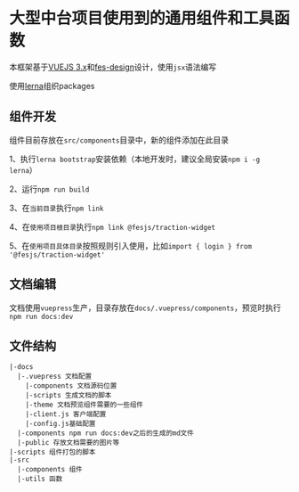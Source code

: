# 大型中台项目使用到的通用组件和工具函数

本框架基于[VUEJS 3.x](https://cn.vuejs.org/)和[fes-design](https://fes-design.mumblefe.cn/)设计，使用`jsx`语法编写

使用[lerna](https://www.lernajs.cn)组织packages

## 组件开发

组件目前存放在`src/components`目录中，新的组件添加在此目录

1、执行`lerna bootstrap`安装依赖（本地开发时，建议全局安装`npm i -g lerna`）

2、运行`npm run build`

3、在`当前目录`执行`npm link`

4、在`使用项目根目录`执行`npm link @fesjs/traction-widget`

5、在`使用项目具体目录`按照规则引入使用，比如`import { login } from '@fesjs/traction-widget'`

## 文档编辑

文档使用`vuepress`生产，目录存放在`docs/.vuepress/components`，预览时执行`npm run docs:dev`

## 文件结构

```
|-docs
  |-.vuepress 文档配置
    |-components 文档源码位置
    |-scripts 生成文档的脚本
    |-theme 文档预览组件需要的一些组件
    |-client.js 客户端配置
    |-config.js基础配置
  |-components npm run docs:dev之后的生成的md文件
  |-public 存放文档需要的图片等
|-scripts 组件打包的脚本
|-src
  |-components 组件
  |-utils 函数
```

